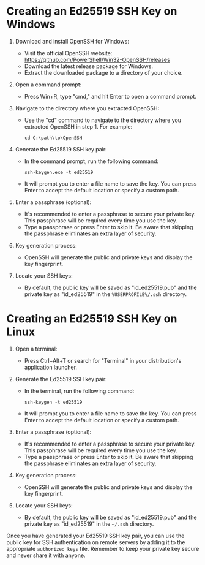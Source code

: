 # Creating an Ed25519 SSH Key on Windows

1. Download and install OpenSSH for Windows:
   - Visit the official OpenSSH website: https://github.com/PowerShell/Win32-OpenSSH/releases
   - Download the latest release package for Windows.
   - Extract the downloaded package to a directory of your choice.

2. Open a command prompt:
   - Press Win+R, type "cmd," and hit Enter to open a command prompt.

3. Navigate to the directory where you extracted OpenSSH:
   - Use the "cd" command to navigate to the directory where you extracted OpenSSH in step 1. For example:
     ```
     cd C:\path\to\OpenSSH
     ```

4. Generate the Ed25519 SSH key pair:
   - In the command prompt, run the following command:
     ```
     ssh-keygen.exe -t ed25519
     ```
   - It will prompt you to enter a file name to save the key. You can press Enter to accept the default location or specify a custom path.

5. Enter a passphrase (optional):
   - It's recommended to enter a passphrase to secure your private key. This passphrase will be required every time you use the key.
   - Type a passphrase or press Enter to skip it. Be aware that skipping the passphrase eliminates an extra layer of security.

6. Key generation process:
   - OpenSSH will generate the public and private keys and display the key fingerprint.

7. Locate your SSH keys:
   - By default, the public key will be saved as "id_ed25519.pub" and the private key as "id_ed25519" in the `%USERPROFILE%/.ssh` directory.

# Creating an Ed25519 SSH Key on Linux

1. Open a terminal:
   - Press Ctrl+Alt+T or search for "Terminal" in your distribution's application launcher.

2. Generate the Ed25519 SSH key pair:
   - In the terminal, run the following command:
     ```
     ssh-keygen -t ed25519
     ```
   - It will prompt you to enter a file name to save the key. You can press Enter to accept the default location or specify a custom path.

3. Enter a passphrase (optional):
   - It's recommended to enter a passphrase to secure your private key. This passphrase will be required every time you use the key.
   - Type a passphrase or press Enter to skip it. Be aware that skipping the passphrase eliminates an extra layer of security.

4. Key generation process:
   - OpenSSH will generate the public and private keys and display the key fingerprint.

5. Locate your SSH keys:
   - By default, the public key will be saved as "id_ed25519.pub" and the private key as "id_ed25519" in the `~/.ssh` directory.

Once you have generated your Ed25519 SSH key pair, you can use the public key for SSH authentication on remote servers by adding it to the appropriate `authorized_keys` file. Remember to keep your private key secure and never share it with anyone.